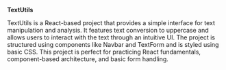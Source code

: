 **TextUtils**

TextUtils is a React-based project that provides a simple interface for text manipulation and analysis. It features text conversion to uppercase and allows users to interact with the text through an intuitive UI. The project is structured using components like Navbar and TextForm and is styled using basic CSS. This project is perfect for practicing React fundamentals, component-based architecture, and basic form handling.
